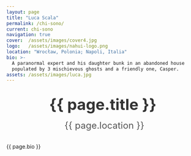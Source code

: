 ```yaml
---
layout: page
title: "Luca Scala"
permalink: /chi-sono/
current: chi-sono
navigation: true
cover:  /assets/images/cover4.jpg
logo:   /assets/images/nahui-logo.png
location: "Wrocław, Polonia; Napoli, Italia"
bio: >-
  A paranormal expert and his daughter bunk in an abandoned house
  populated by 3 mischievous ghosts and a friendly one, Casper.
assets: /assets/images/luca.jpg
---
```


<style>
.page-title {
  display: none !important;
}
  
header.main-header {
  position: relative;
  overflow: visible;    
}

header.main-header.has-cover {
  background: url('{{ page.cover | relative_url }}') center/cover no-repeat;
}

header.main-header.has-cover::after {
  content: "";
  position: absolute;
  bottom: -60px;         
  left: 50%;
  transform: translateX(-50%);
  width: 120px;          
  height: 120px;
  background: url('{{ page.assets | relative_url }}')
              center/cover no-repeat;
  border-radius: 50%;
  border: 4px solid #fff;        
  box-shadow: 0 4px 12px rgba(0,0,0,0.15);
  z-index: 10;
}

.profile-title {
  display: block;
  margin: 2rem auto 1rem;  /* distanza sopra e sotto */
  text-align: center;
  font-size: 2.5rem;       /* ingrandisci il font */
  font-weight: bold;
  color: #333;
  line-height: 1.2;
}

  /* icona + testo della location, centrati e color bio */
.profile-location {
  display: inline-flex;      /* raggruppa icona+testo */
  align-items: center;
  gap: .5rem;
  color: #555;
  font-size: 1.5rem;
  margin: 0 auto 2rem;       /* top=0, bottom=2rem, auto orizz. */
  text-align: center;
}

/* la classe .fas di Font Awesome già contiene font-family;
   nel caso servisse puoi aggiustare la dimensione dell’icona: */
.profile-location .fa-map-marker-alt {
  font-size: 2rem;
}
</style>

<!-- 5) Titolo centrato subito dopo il default-header -->
<h1 class="profile-title">{{ page.title }}</h1>

<div style="text-align:center">
  <div class="profile-location">
    <i class="fas fa-map-marker-alt"></i>{{ page.location }}
  </div>
</div>

<!-- 6) Bio -->
<section class="author-bio inner">
  {{ page.bio }}
</section>
